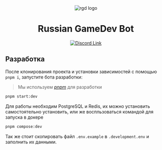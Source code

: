 <div align='center'>
<img src='https://assets.rgd.chat/banner.jpg'  alt='rgd logo'>

# Russian GameDev Bot

[![Discord Link](https://dcbadge.vercel.app/api/server/5kZhhWD)](https://discord.gg/5kZhhWD)

</div>

## Разработка

После клонирования проекта и установки зависимостей с помощью `pnpm i`, запустите бота разработки:

> Мы используем _[pnpm](https://github.com/pnpm/pnpm)_ для разработки

```bash
pnpm start:dev
```

Для работы необходим PostgreSQL и Redis, их можно установить самостоятельно установить, или же воспльзоваться командой для запуска в докере

```bash
pnpm compose:dev
```

Так же стоит скопировать файл `.env.example` в `.development.env` и заполнить их данными.
